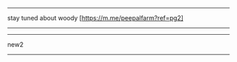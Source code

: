 <div class="fb-customerchat" page_id="1504767806516890" ref="shop"></div>

---------------------------------------------------------

stay tuned about woody
[https://m.me/peepalfarm?ref=pg2]

---------------------------------------------------------

<div class="fb-send-to-messenger" 
  messenger_app_id="100106846859332" 
  page_id="1504767806516890" 
  data-ref="pg3" 
  color="white" 
  size="standard">
</div>

---------------------------------------------------------
new2
<div class="fb-messenger-checkbox"
  origin="https://peepalfarm.org"
  messenger_app_id="100106846859332" 
  page_id="1504767806516890" 
  user_ref="1232"
  prechecked="true"
  allow_login="true"
  size="standard">
</div>


---------------------------------------------------------
